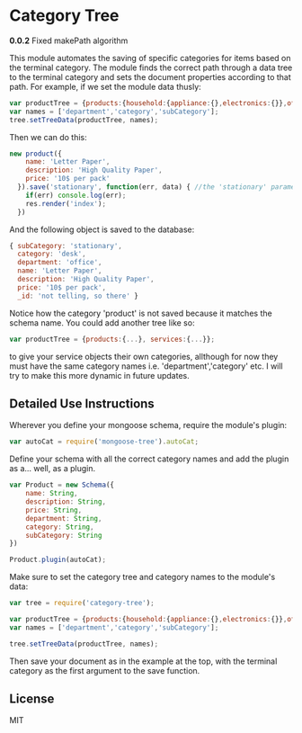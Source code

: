 Category Tree
=============

<strong>0.0.2</strong> Fixed makePath algorithm

This module automates the saving of specific categories for items based on the terminal category. The module finds the correct path through a data tree to the terminal category and sets the document properties according to that path. For example, if we set the module data thusly:

```javascript
var productTree = {products:{household:{appliance:{},electronics:{}},office:{computers:{},desk:{pens:{},stationary:{}}}}};
var names = ['department','category','subCategory'];
tree.setTreeData(productTree, names);
```
Then we can do this:
```javascript
new product({
    name: 'Letter Paper',
    description: 'High Quality Paper',
    price: '10$ per pack'
  }).save('stationary', function(err, data) { //the 'stationary' parameter in the save function indicates terminal category
    if(err) console.log(err);
    res.render('index');
  })
```
And the following object is saved to the database:
```javascript
{ subCategory: 'stationary',
  category: 'desk',
  department: 'office',
  name: 'Letter Paper',
  description: 'High Quality Paper',
  price: '10$ per pack',
  _id: 'not telling, so there' }
```
Notice how the category 'product' is not saved because it matches the schema name. You could add another tree like so:
```javascript
var productTree = {products:{...}, services:{...}};
```
to give your service objects their own categories, allthough for now they must have the same category names i.e. 'department','category' etc. I will try to make this more dynamic in future updates.

Detailed Use Instructions
-------------------------
Wherever you define your mongoose schema, require the module's plugin:
```javascript
var autoCat = require('mongoose-tree').autoCat;
```
Define your schema with all the correct category names and add the plugin as a... well, as a plugin.
```javascript
var Product = new Schema({
	name: String,
	description: String,
	price: String,
	department: String,
	category: String,
	subCategory: String
})

Product.plugin(autoCat);
```
Make sure to set the category tree and category names to the module's data:
```javascript
var tree = require('category-tree');

var productTree = {products:{household:{appliance:{},electronics:{}},office:{computers:{},desk:{pens:{},stationary:{}}}}};
var names = ['department','category','subCategory'];

tree.setTreeData(productTree, names);
```
Then save your document as in the example at the top, with the terminal category as the first argument to the save function.

## License

MIT